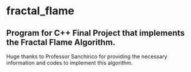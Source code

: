 # fractal_flame

## Program for C++ Final Project that implements the Fractal Flame Algorithm.

Huge thanks to Professor Sanchirico for providing the necessary information and codes to implement this algorithm.
